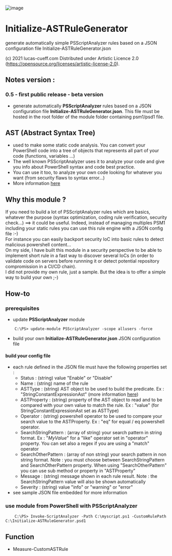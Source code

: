 ![image](http://www.lucas-cueff.com/files/gallery.png)

# Initialize-ASTRuleGenerator
generate automatically simple PSScriptAnalyzer rules based on a JSON configuration file Initialize-ASTRuleGenerator.json

(c) 2021 lucas-cueff.com Distributed under Artistic Licence 2.0 (https://opensource.org/licenses/artistic-license-2.0).

## Notes version :
### 0.5 - first public release - beta version
 - generate automatically **PSScriptAnalyzer** rules based on a JSON configuration file **Initialize-ASTRuleGenerator.json**. This file must be hosted in the root folder of the module folder containing psm1/psd1 file.

## AST (Abstract Syntax Tree)
- used to make some static code analysis. You can convert your PowerShell code into a tree of objects that represents all part of your code (functions, variables ...)
- The well known PSScriptAnalyzer uses it to analyze your code and give you info about PowerShell syntax and code best practice.
- You can use it too, to analyze your own code looking for whatever you want (from security flaws to syntax error...)
- More information [here](https://devblogs.microsoft.com/scripting/learn-how-it-pros-can-use-the-powershell-ast/)

## Why this module ?
If you need to build a lot of PSScriptAnalyzer rules which are basics, whatever the purpose (syntax optimization, coding rule verification, security check...) ==> it could be useful. Indeed, instead of managing multiples PSM1 including your static rules you can use this rule engine with a JSON config file :-)  
For instance you can easily backport security IoC into basic rules to detect malicious powershell content...  
On my side, I have built this module in a security perspective to be able to implement short rule in a fast way to discover several IoCs (in order to validate code on servers before runnning it or detect potential repository compromission in a CI/CD chain).  
I did not provide my own rule, just a sample. But the idea is to offer a simple way to build your own ;-)

## How-to
### prerequisites
- update **PSScriptAnalyzer** module
```
	C:\PS> update-module PSScriptAnalyzer -scope allusers -force
```
- build your own **Initialize-ASTRuleGenerator.json** JSON configuration file
#### build your config file
- each rule defined in the JSON file must have the following properties set :
    - Status : (string) value "Enable" or "Disable"
    - Name : (string) name of the rule
    - ASTType : (string) AST object to be used to build the predicate. Ex : "StringConstantExpressionAst" (more information [here](https://docs.microsoft.com/en-us/dotnet/api/system.management.automation.language.ast?view=powershellsdk-7.0.0))
    - ASTProperty : (string) property of the AST object to read and to be compared with your own value to match the rule. Ex : "value" (for StringConstantExpressionAst set as ASTType)
    - Operator : (string) powershell operator to be used to compare your search value to the ASTProperty. Ex : "eq" for equal / eq powershell operator.
    - SearchStringPattern : (array of string) your search pattern in string format. Ex : "*MyValue*" for a "like" operator set in "operator" property. You can set also a regex if you are using a "match" operator
    - SearchOtherPattern : (array of non string) your search pattern in non string format. Note : you must choose between SearchStringPattern and SearchOtherPattern property. When using "SearchOtherPattern" you can use sub method or property in "ASTProperty"
    - Message : (string) message shown in each rule result. Note : the SearchStringPattern value will also be shown automatically
    - Severity : (string) value "info" or "warning" or "error"
- see sample JSON file embedded for more information
### use module from PowerShell with PSScriptAnalyzer
```
	C:\PS> Invoke-ScriptAnalyzer -Path C:\myscript.ps1 -CustomRulePath C:\Initialize-ASTRuleGenerator.psd1
```
 
## Function
 - Measure-CustomASTRule